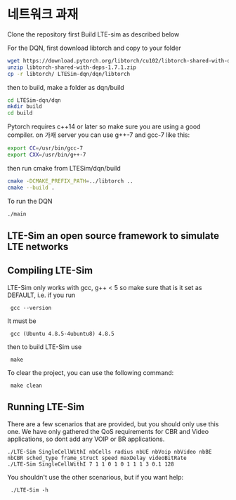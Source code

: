 # 네트워크 과재

Clone the repository first
Build LTE-sim as described below

For the DQN, first download libtorch and copy to your folder
```sh
wget https://download.pytorch.org/libtorch/cu102/libtorch-shared-with-deps-1.7.1.zip
unzip libtorch-shared-with-deps-1.7.1.zip
cp -r libtorch/ LTESim-dqn/dqn/libtorch
```
then to build, make a folder as dqn/build
```sh
cd LTESim-dqn/dqn
mkdir build
cd build
```

Pytorch requires c++14 or later so make sure you are using a good compiler.
on 가재 server you can use g++-7 and gcc-7 like this: 
```sh
export CC=/usr/bin/gcc-7
export CXX=/usr/bin/g++-7
```

then run cmake from LTESim/dqn/build
```sh
cmake -DCMAKE_PREFIX_PATH=../libtorch ..
cmake --build .
```
To run the DQN
```sh
./main
```

LTE-Sim
an open source framework to simulate LTE networks  
-------------------------------------------------


Compiling LTE-Sim
-
LTE-Sim only works with gcc, g++ < 5 so make sure that is it set as DEFAULT, i.e. if you run

	 gcc --version
It must be

	 gcc (Ubuntu 4.8.5-4ubuntu8) 4.8.5
then to build LTE-Sim use

	 make
To clear the project, you can use the following command:

	 make clean


Running LTE-Sim
-
There are a few scenarios that are provided, but you should only use this one.
We have only gathered the QoS requirements for CBR and Video applications, so dont add any VOIP or BR applications.

	./LTE-Sim SingleCellWithI nbCells radius nbUE nbVoip nbVideo nbBE nbCBR sched_type frame_struct speed maxDelay videoBitRate
	./LTE-Sim SingleCellWithI 7 1 1 0 1 0 1 1 1 3 0.1 128  

You shouldn't use the other scenarious, but if you want help:

	 ./LTE-Sim -h

